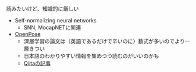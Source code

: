 読みたいけど、知識的に厳しい

- Self-normalizing neural networks
  - SNN, MocapNETに関連
- [OpenPose](https://openaccess.thecvf.com/content_cvpr_2017/html/Cao_Realtime_Multi-Person_2D_CVPR_2017_paper.html)
  - 深層学習の論文は（英語であるだけで辛いのに）数式が多いのでより一層きつい
  - 日本語のわかりやすい情報を集めつつ読むのがいいのかも
  - [Qiitaの記事](https://qiita.com/jjjkkkjjj/items/c56085f72d4f508a7570)